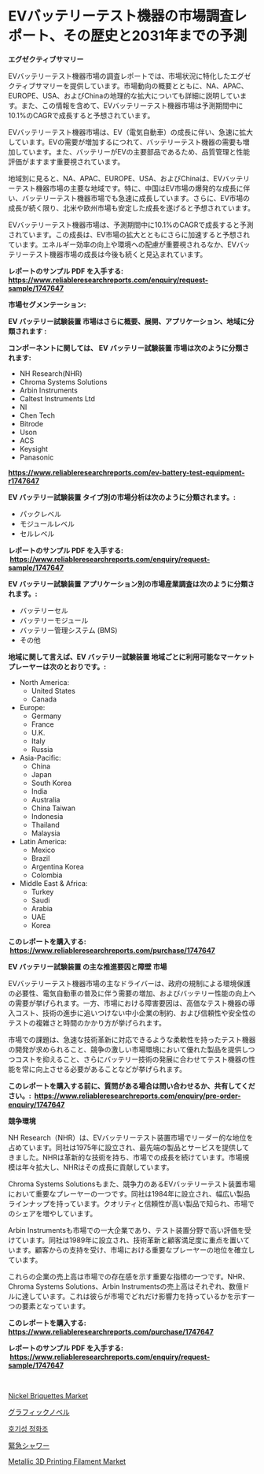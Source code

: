 <p><h1>EVバッテリーテスト機器の市場調査レポート、その歴史と2031年までの予測</h1></p><p><strong>エグゼクティブサマリー</strong></p>
<p><p>EVバッテリーテスト機器市場の調査レポートでは、市場状況に特化したエグゼクティブサマリーを提供しています。市場動向の概要とともに、NA、APAC、EUROPE、USA、およびChinaの地理的な拡大についても詳細に説明しています。また、この情報を含めて、EVバッテリーテスト機器市場は予測期間中に10.1%のCAGRで成長すると予想されています。</p><p>EVバッテリーテスト機器市場は、EV（電気自動車）の成長に伴い、急速に拡大しています。EVの需要が増加するにつれて、バッテリーテスト機器の需要も増加しています。また、バッテリーがEVの主要部品であるため、品質管理と性能評価がますます重要視されています。</p><p>地域別に見ると、NA、APAC、EUROPE、USA、およびChinaは、EVバッテリーテスト機器市場の主要な地域です。特に、中国はEV市場の爆発的な成長に伴い、バッテリーテスト機器市場でも急速に成長しています。さらに、EV市場の成長が続く限り、北米や欧州市場も安定した成長を遂げると予想されています。</p><p>EVバッテリーテスト機器市場は、予測期間中に10.1%のCAGRで成長すると予測されています。この成長は、EV市場の拡大とともにさらに加速すると予想されています。エネルギー効率の向上や環境への配慮が重要視されるなか、EVバッテリーテスト機器市場の成長は今後も続くと見込まれています。</p></p>
<p><strong>レポートのサンプル PDF を入手する: <a href="https://www.reliableresearchreports.com/enquiry/request-sample/1747647">https://www.reliableresearchreports.com/enquiry/request-sample/1747647</a></strong></p>
<p><strong>市場セグメンテーション:</strong></p>
<p><strong> EV バッテリー試験装置 市場はさらに概要、展開、アプリケーション、地域に分類されます :</strong></p>
<p><strong>コンポーネントに関しては、 EV バッテリー試験装置 市場は次のように分類されます: &nbsp;</strong></p>
<p><ul><li>NH Research(NHR)</li><li>Chroma Systems Solutions</li><li>Arbin Instruments</li><li>Caltest Instruments Ltd</li><li>NI</li><li>Chen Tech</li><li>Bitrode</li><li>Uson</li><li>ACS</li><li>Keysight</li><li>Panasonic</li></ul></p>
<p><strong><a href="https://www.reliableresearchreports.com/ev-battery-test-equipment-r1747647">https://www.reliableresearchreports.com/ev-battery-test-equipment-r1747647</a></strong></p>
<p><strong> EV バッテリー試験装置 タイプ別の市場分析は次のように分類されます。:</strong></p>
<p><ul><li>パックレベル</li><li>モジュールレベル</li><li>セルレベル</li></ul></p>
<p><strong>レポートのサンプル PDF を入手する: &nbsp;<a href="https://www.reliableresearchreports.com/enquiry/request-sample/1747647">https://www.reliableresearchreports.com/enquiry/request-sample/1747647</a></strong></p>
<p><strong> EV バッテリー試験装置 アプリケーション別の市場産業調査は次のように分類されます。:</strong></p>
<p><ul><li>バッテリーセル</li><li>バッテリーモジュール</li><li>バッテリー管理システム (BMS)</li><li>その他</li></ul></p>
<p><strong>地域に関して言えば、EV バッテリー試験装置 地域ごとに利用可能なマーケットプレーヤーは次のとおりです。:</strong></p>
<p><ul>
    <li>
        North America:
        <ul>
            <li>United States</li>
            <li>Canada</li>
        </ul>
    </li>
    <li>
        Europe:
        <ul>
            <li>Germany</li>
            <li>France</li>
            <li>U.K.</li>
            <li>Italy</li>
            <li>Russia</li>
        </ul>
    </li>
    <li>
        Asia-Pacific:
        <ul>
            <li>China</li>
            <li>Japan</li>
            <li>South Korea</li>
            <li>India</li>
            <li>Australia</li>
            <li>China Taiwan</li>
            <li>Indonesia</li>
            <li>Thailand</li>
            <li>Malaysia</li>
        </ul>
    </li>
    <li>
        Latin America:
        <ul>
            <li>Mexico</li>
            <li>Brazil</li>
            <li>Argentina Korea</li>
            <li>Colombia</li>
        </ul>
    </li>
    <li>
        Middle East & Africa:
        <ul>
            <li>Turkey</li>
            <li>Saudi</li>
            <li>Arabia</li>
            <li>UAE</li>
            <li>Korea</li>
        </ul>
    </li>
    </ul></p>
<p><strong>このレポートを購入する: &nbsp;<a href="https://www.reliableresearchreports.com/purchase/1747647">https://www.reliableresearchreports.com/purchase/1747647</a></strong></p>
<p><strong>EV バッテリー試験装置 の主な推進要因と障壁 市場</strong></p>
<p><p>EVバッテリーテスト機器市場の主なドライバーは、政府の規制による環境保護の必要性、電気自動車の普及に伴う需要の増加、およびバッテリー性能の向上への需要が挙げられます。一方、市場における障害要因は、高価なテスト機器の導入コスト、技術の進歩に追いつけない中小企業の制約、および信頼性や安全性のテストの複雑さと時間のかかり方が挙げられます。</p><p>市場での課題は、急速な技術革新に対応できるような柔軟性を持ったテスト機器の開発が求められること、競争の激しい市場環境において優れた製品を提供しつつコストを抑えること、さらにバッテリー技術の発展に合わせてテスト機器の性能を常に向上させる必要があることなどが挙げられます。</p></p>
<p><strong>このレポートを購入する前に、質問がある場合は問い合わせるか、共有してください。:&nbsp; <a href="https://www.reliableresearchreports.com/enquiry/pre-order-enquiry/1747647">https://www.reliableresearchreports.com/enquiry/pre-order-enquiry/1747647</a></strong></p>
<p><strong>競争環境</strong></p>
<p><p>NH Research（NHR）は、EVバッテリーテスト装置市場でリーダー的な地位を占めています。同社は1975年に設立され、最先端の製品とサービスを提供してきました。NHRは革新的な技術を持ち、市場での成長を続けています。市場規模は年々拡大し、NHRはその成長に貢献しています。</p><p>Chroma Systems Solutionsもまた、競争力のあるEVバッテリーテスト装置市場において重要なプレーヤーの一つです。同社は1984年に設立され、幅広い製品ラインナップを持っています。クオリティと信頼性が高い製品で知られ、市場でのシェアを増やしています。</p><p>Arbin Instrumentsも市場での一大企業であり、テスト装置分野で高い評価を受けています。同社は1989年に設立され、技術革新と顧客満足度に重点を置いています。顧客からの支持を受け、市場における重要なプレーヤーの地位を確立しています。</p><p>これらの企業の売上高は市場での存在感を示す重要な指標の一つです。NHR、Chroma Systems Solutions、Arbin Instrumentsの売上高はそれぞれ、数億ドルに達しています。これは彼らが市場でどれだけ影響力を持っているかを示す一つの要素となっています。</p></p>
<p><strong>このレポートを購入する: &nbsp; <a href="https://www.reliableresearchreports.com/purchase/1747647">https://www.reliableresearchreports.com/purchase/1747647</a></strong></p>
<p><strong>レポートのサンプル PDF を入手する: &nbsp;<a href="https://www.reliableresearchreports.com/enquiry/request-sample/1747647">https://www.reliableresearchreports.com/enquiry/request-sample/1747647</a></strong><strong></strong></p>
<p>&nbsp;</p>
<p><p><a href="https://www.linkedin.com/pulse/nickel-briquettes-market-research-report-unlocks-analysis-financial-lnwhe?trackingId=49Tsr%2BaQqvo%2BAZVRrwDRFg%3D%3D">Nickel Briquettes Market</a></p><p><a href="https://medium.com/@russellrodriguez2727/%E3%82%B0%E3%83%A9%E3%83%95%E3%82%A3%E3%83%83%E3%82%AF%E3%83%8E%E3%83%99%E3%83%AB%E5%B8%82%E5%A0%B4%E3%82%B7%E3%82%A7%E3%82%A2%E3%81%AE%E9%80%B2%E5%8C%96%E3%81%A8%E5%B8%82%E5%A0%B4%E6%88%90%E9%95%B7%E3%83%88%E3%83%AC%E3%83%B3%E3%83%892024%E5%B9%B4-2031%E5%B9%B4-2ac3a752aa0c">グラフィックノベル</a></p><p><a href="https://medium.com/@kylevasquez266/%EC%9C%A0%EC%82%B0%EA%B7%A0%ED%95%AD%EC%82%B0%EC%A0%9C-%EC%8B%9C%EC%9E%A5-%EC%A0%84%EB%A7%9D-%EC%82%B0%EC%97%85-%EA%B0%9C%EC%9A%94-%EB%B0%8F-%EC%98%88%EC%B8%A1-2024%EB%85%84%EB%B6%80%ED%84%B0-2031%EB%85%84%EA%B9%8C%EC%A7%80-43174a1cd9e9">호기성 정화조</a></p><p><a href="https://medium.com/@dixiegrimes2023/%E7%B7%8A%E6%80%A5%E3%82%B7%E3%83%A3%E3%83%AF%E3%83%BC%E3%83%9E%E3%83%BC%E3%82%B1%E3%83%83%E3%83%88%E3%81%AF%E5%B8%82%E5%A0%B4%E3%82%B7%E3%82%A7%E3%82%A2-%E5%B8%82%E5%A0%B4%E3%83%88%E3%83%AC%E3%83%B3%E3%83%89-%E5%B8%82%E5%A0%B4%E6%88%90%E9%95%B7%E3%81%AB%E9%96%A2%E3%81%99%E3%82%8B%E6%83%85%E5%A0%B1%E3%82%92%E6%8F%90%E4%BE%9B%E3%81%97%E3%81%BE%E3%81%99-b8490fe62b3d">緊急シャワー</a></p><p><a href="https://www.linkedin.com/pulse/global-metallic-3d-printing-filament-market-size-trends-wpsae?trackingId=BHeQ4AUVf%2BdBXH9HhqIcGA%3D%3D">Metallic 3D Printing Filament Market</a></p></p>